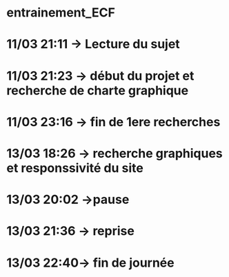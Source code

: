 # entrainement_ECF
# 11/03 21:11 -> Lecture du sujet
# 11/03 21:23 -> début du projet et recherche de charte graphique
# 11/03 23:16 -> fin de 1ere recherches
# 13/03 18:26 -> recherche graphiques et responssivité du site
# 13/03 20:02 ->pause
# 13/03 21:36 -> reprise
# 13/03 22:40-> fin de journée